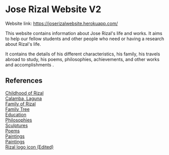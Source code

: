 # Jose Rizal Website V2

Website link: https://joserizalwebsite.herokuapp.com/

This website contains information about Jose Rizal's life and works. It aims to help our fellow students and other people who need or having a research about Rizal's life.

It contains the details of his different characteristics, his family, his travels abroad to study, his poems, philosophies, achievements, and other works and accomplishments .

## References

[Childhood of Rizal](http://thelifeandworksofrizal.blogspot.com/2011/12/childhood-in-calamba.html)<br/>
[Calamba, Laguna](http://joserizal.ph/ec01.html)<br/>
[Family of Rizal](http://joserizal.ph/fm01.html)<br/>
[Family Tree](https://www.scribd.com/doc/19375852/Family-Tree-of-Rizal)<br/>
[Education](http://www.joserizal.ph/ed01.html)<br/>
[Philosophies](http://www.joserizal.ph/ph01.html)<br/>
[Sculptures](http://www.joserizal.ph/im07.html)<br/>
[Poems](http://www.joserizal.ph/pm01.html)<br/>
[Paintings](http://www.joserizal.ph/pa01.html)<br/>
[Paintings](http://www.joserizal.ph/pa01.html)<br/>
[Rizal logo icon (Edited)](https://uixccelerate.wordpress.com/2011/06/20/vexel-and-vector-ph-celebrates-dr-jose-rizals-150th-birth-anniversary/)<br/>

